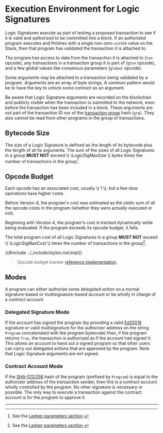 $$
\newcommand \LogicSig {\mathrm{LSig}}
\newcommand \LogicSigMaxSize {\LogicSig_\max}
\newcommand \LogicSigMaxCost {\LogicSig_{c,\max}}
$$

# Execution Environment for Logic Signatures

Logic Signatures execute as part of testing a proposed transaction to see if it is
valid and authorized to be committed into a block. If an authorized program executes
and finishes with a single non-zero `uint64` value on the Stack, then that program
has validated the transaction it is attached to.

The program has access to data from the transaction it is attached to (`txn` opcode),
any transactions in a transaction group it is part of (`gtxn` opcode), and a few global
values like consensus parameters (`global` opcode).

Some _arguments_ may be attached to a transaction being validated by a program. Arguments
are an array of byte strings. A common pattern would be to have the key to unlock
some contract as an argument.

Be aware that Logic Signature arguments are recorded on the blockchain and publicly
visible when the transaction is submitted to the network, even before the transaction
has been included in a block. These arguments are _not_ part of the transaction ID
nor of the [transaction group]() hash (`grp`). They also cannot be read from other
programs in the group of transactions.

## Bytecode Size

The size of a Logic Signature is defined as the length of its bytecode plus the length
of all its arguments. The sum of the sizes of all Logic Signatures in a group **MUST
NOT** exceed \\( \LogicSigMaxSize \\) bytes times the number of transactions in the
group[^1].

## Opcode Budget

Each opcode has an associated cost, usually \\( 1 \\), but a few slow operations
have higher costs.

Before Version 4, the program's cost was estimated as the _static sum_ of all the
opcode costs in the program (whether they were actually executed or not).

Beginning with Version 4, the program's cost is tracked dynamically while being
evaluated. If the program exceeds its opcode budget, it fails.

The total program cost of all Logic Signatures in a group **MUST NOT** exceed \\( \LogicSigMaxCost \\)
times the number of transactions in the group[^1].

{{#include ../_include/styles.md:impl}}
> Opcode budget tracker [reference implementation](https://github.com/algorand/go-algorand/blob/7e562c35b02289ca95114b4b3a20a7dc2df79018/data/transactions/logic/eval.go#L1491).

## Modes

A program can either authorize some _delegated action_ on a normal signature-based
or multisignature-based account or be wholly in charge of a _contract account_.

### Delegated Signature Mode

If the account has signed the program (by providing a valid [Ed25519](../crypto/crypto-ed25519.md)
signature or valid multisignature for the authorizer address on the string `Program`
concatenated with the program bytecode) then, if the program returns `True`, the
transaction is authorized as if the account had signed it. This allows an account
to hand out a signed program so that other users can carry out delegated actions
that are approved by the program. Note that Logic Signature arguments are _not_
signed.

### Contract Account Mode

If the [SHA-512/256](../crypto/crypto-sha512.md) hash of the program (prefixed by
`Program`) is equal to the authorizer address of the transaction sender, then this
is a contract account wholly controlled by the program. No other signature is necessary
or possible. The only way to execute a transaction against the contract account is
for the program to approve it.

---

[^1]: See the [Ledger parameters section]().
